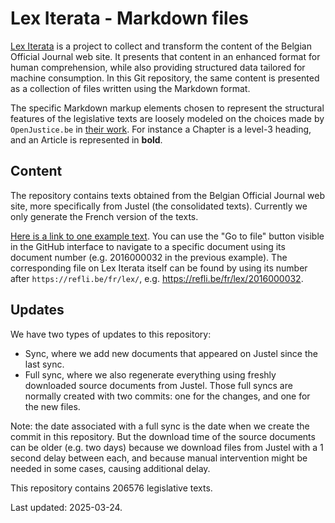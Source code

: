 # Lex Iterata - Markdown files

[Lex Iterata](https://refli.be/fr/lex) is a project to collect and transform
the content of the Belgian Official Journal web site. It presents that content
in an enhanced format for human comprehension, while also providing structured
data tailored for machine consumption. In this Git repository, the same content
is presented as a collection of files written using the Markdown format.

The specific Markdown markup elements chosen to represent the structural
features of the legislative texts are loosely modeled on the choices made by
`OpenJustice.be` in [their work](https://github.com/openjusticebe/be_laws_fr).
For instance a Chapter is a level-3 heading, and an Article is represented in
**bold**.

## Content

The repository contains texts obtained from the Belgian Official Journal web
site, more specifically from Justel (the consolidated texts). Currently we only
generate the French version of the texts.

[Here is a link to one example
text](https://github.com/hypered/iterata-md/blob/main/texts/2016/00/2016000032.md).
You can use the "Go to file" button visible in the GitHub interface to navigate
to a specific document using its document number (e.g. 2016000032 in the
previous example). The corresponding file on Lex Iterata itself can be found by
using its number after `https://refli.be/fr/lex/`, e.g.
https://refli.be/fr/lex/2016000032.

## Updates

We have two types of updates to this repository:

- Sync, where we add new documents that appeared on Justel since the last sync.
- Full sync, where we also regenerate everything using freshly downloaded
  source documents from Justel. Those full syncs are normally created with two
  commits: one for the changes, and one for the new files.

Note: the date associated with a full sync is the date when we create the
commit in this repository. But the download time of the source documents can be
older (e.g. two days) because we download files from Justel with a 1 second
delay between each, and because manual intervention might be needed in some
cases, causing additional delay.

This repository contains 206576 legislative texts.

Last updated: 2025-03-24.
